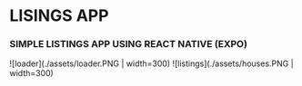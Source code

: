 # LISINGS APP
### SIMPLE LISTINGS APP USING REACT NATIVE (EXPO)
![loader](./assets/loader.PNG | width=300)
![listings](./assets/houses.PNG | width=300)
